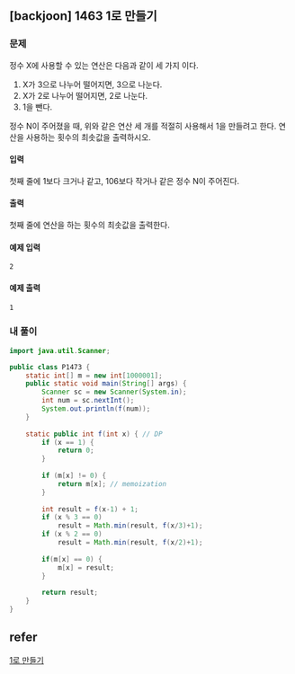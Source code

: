 ## [backjoon] 1463 1로 만들기

### 문제

정수 X에 사용할 수 있는 연산은 다음과 같이 세 가지 이다.

1. X가 3으로 나누어 떨어지면, 3으로 나눈다.
2. X가 2로 나누어 떨어지면, 2로 나눈다.
3. 1을 뺀다.

정수 N이 주어졌을 때, 위와 같은 연산 세 개를 적절히 사용해서 1을 만들려고 한다. 연산을 사용하는 횟수의 최솟값을 출력하시오.

#### 입력

첫째 줄에 1보다 크거나 같고, 106보다 작거나 같은 정수 N이 주어진다. 

#### 출력

첫째 줄에 연산을 하는 횟수의 최솟값을 출력한다. 

#### 예제 입력

```
2
```

#### 예제 출력

```
1
```

### 내 풀이

```java
import java.util.Scanner;

public class P1473 {
	static int[] m = new int[1000001];
	public static void main(String[] args) {
		Scanner sc = new Scanner(System.in);
		int num = sc.nextInt();
		System.out.println(f(num));
	}
	
	static public int f(int x) { // DP 
		if (x == 1) {
			return 0;
		}
		
		if (m[x] != 0) {
			return m[x]; // memoization
		}
		
		int result = f(x-1) + 1; 
		if (x % 3 == 0) 
			result = Math.min(result, f(x/3)+1);
		if (x % 2 == 0)
			result = Math.min(result, f(x/2)+1);
		
		if(m[x] == 0) {
			m[x] = result;
		}
		
		return result;
	}
}

```

## refer

[1로 만들기](https://www.acmicpc.net/problem/1463)

